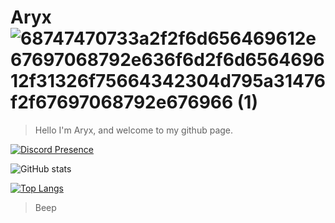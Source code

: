 # Aryx  ![68747470733a2f2f6d656469612e67697068792e636f6d2f6d656469612f31326f75664342304d795a31476f2f67697068792e676966 (1)](https://github.com/NotSnowyR/images/raw/main/ezgif-2-f12f5ff3dd.gif)



>Hello I'm Aryx, and welcome to my github page.

[![Discord Presence](https://lanyard.cnrad.dev/api/481475041217871882?borderRadius=5px&idleMessage=not%20doing%20anything&bg=a)](https://discord.com/users/481475041217871882)

![GitHub stats](https://github-readme-stats.vercel.app/api?username=AryxVoid&show_icons=true&theme=dracula)

[![Top Langs](https://github-readme-stats.vercel.app/api/top-langs/?username=AryxVoidR&theme=dracula)](https://github.com/anuraghazra/github-readme-stats)




> Beep




